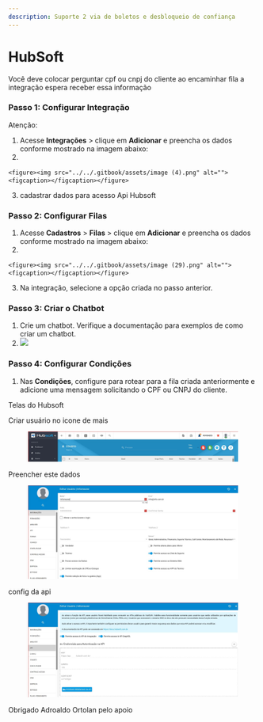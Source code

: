 ```yaml
---
description: Suporte 2 via de boletos e desbloqueio de confiança
---
```


# HubSoft

Você deve colocar perguntar cpf ou cnpj do cliente ao encaminhar fila a integração espera receber essa informação

### Passo 1: Configurar Integração <a href="#passo-1-configurar-integracao" id="passo-1-configurar-integracao"></a>

Atenção:

1. Acesse **Integrações** > clique em **Adicionar** e preencha os dados conforme mostrado na imagem abaixo:
2.

    <figure><img src="../../.gitbook/assets/image (4).png" alt=""><figcaption></figcaption></figure>
3. cadastrar dados para acesso Api Hubsoft

### Passo 2: Configurar Filas <a href="#passo-2-configurar-filas" id="passo-2-configurar-filas"></a>

1. Acesse **Cadastros** > **Filas** > clique em **Adicionar** e preencha os dados conforme mostrado na imagem abaixo:
2.

    <figure><img src="../../.gitbook/assets/image (29).png" alt=""><figcaption></figcaption></figure>
3. Na integração, selecione a opção criada no passo anterior.

### Passo 3: Criar o Chatbot <a href="#passo-3-criar-o-chatbot" id="passo-3-criar-o-chatbot"></a>

1. Crie um chatbot. Verifique a documentação para exemplos de como criar um chatbot.
2. ![](https://doc.whazing.com.br/~gitbook/image?url=https%3A%2F%2F858671661-files.gitbook.io%2F%7E%2Ffiles%2Fv0%2Fb%2Fgitbook-x-prod.appspot.com%2Fo%2Fspaces%252FL28BkT6aCze1NvvWNwS5%252Fuploads%252Fgit-blob-48f570295bea2ee68bff1fee7839ec512a51b87b%252Ftela3.png%3Falt%3Dmedia\&width=300\&dpr=4\&quality=100\&sign=35229649\&sv=2)

### Passo 4: Configurar Condições <a href="#passo-4-configurar-condicoes" id="passo-4-configurar-condicoes"></a>

1. Nas **Condições**, configure para rotear para a fila criada anteriormente e adicione uma mensagem solicitando o CPF ou CNPJ do cliente.

Telas do Hubsoft

Criar usuário no icone de mais

<figure><img src="../../.gitbook/assets/image (1).png" alt=""><figcaption></figcaption></figure>

Preencher este dados

<figure><img src="../../.gitbook/assets/image (2).png" alt=""><figcaption></figcaption></figure>

config da api

<figure><img src="../../.gitbook/assets/image (3).png" alt=""><figcaption></figcaption></figure>

Obrigado Adroaldo Ortolan pelo apoio
